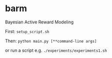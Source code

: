 # barm
Bayesian Active Reward Modeling

First: ```setup_script.sh```

Then:
```python main.py [**command-line args]```

or run a script e.g. ```./experiments/experiments1.sh```
